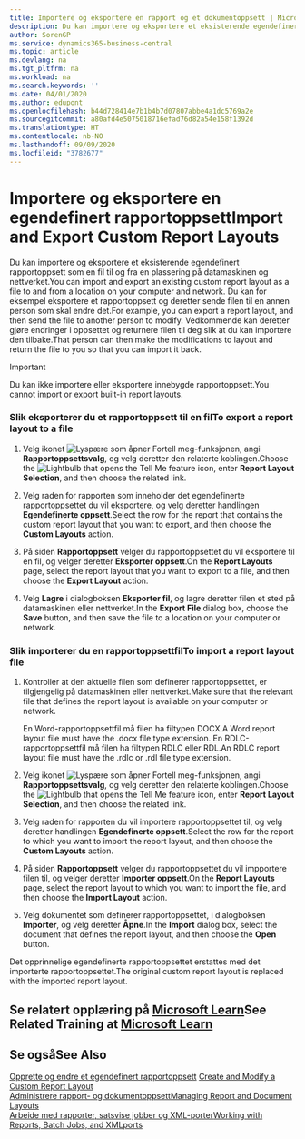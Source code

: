 ```yaml
---
title: Importere og eksportere en rapport og et dokumentoppsett | Microsoft-dokumentasjon
description: Du kan importere og eksportere et eksisterende egendefinert rapportoppsett som en fil til og fra en plassering på datamaskinen og nettverket.
author: SorenGP
ms.service: dynamics365-business-central
ms.topic: article
ms.devlang: na
ms.tgt_pltfrm: na
ms.workload: na
ms.search.keywords: ''
ms.date: 04/01/2020
ms.author: edupont
ms.openlocfilehash: b44d728414e7b1b4b7d07807abbe4a1dc5769a2e
ms.sourcegitcommit: a80afd4e5075018716efad76d82a54e158f1392d
ms.translationtype: HT
ms.contentlocale: nb-NO
ms.lasthandoff: 09/09/2020
ms.locfileid: "3782677"
---
```

# <a name="import-and-export-custom-report-layouts"></a><span data-ttu-id="102f3-103">Importere og eksportere en egendefinert rapportoppsett</span><span class="sxs-lookup"><span data-stu-id="102f3-103">Import and Export Custom Report Layouts</span></span>
<span data-ttu-id="102f3-104">Du kan importere og eksportere et eksisterende egendefinert rapportoppsett som en fil til og fra en plassering på datamaskinen og nettverket.</span><span class="sxs-lookup"><span data-stu-id="102f3-104">You can import and export an existing custom report layout as a file to and from a location on your computer and network.</span></span> <span data-ttu-id="102f3-105">Du kan for eksempel eksportere et rapportoppsett og deretter sende filen til en annen person som skal endre det.</span><span class="sxs-lookup"><span data-stu-id="102f3-105">For example, you can export a report layout, and then send the file to another person to modify.</span></span> <span data-ttu-id="102f3-106">Vedkommende kan deretter gjøre endringer i oppsettet og returnere filen til deg slik at du kan importere den tilbake.</span><span class="sxs-lookup"><span data-stu-id="102f3-106">That person can then make the modifications to layout and return the file to you so that you can import it back.</span></span>  

> [!IMPORTANT]  
>  <span data-ttu-id="102f3-107">Du kan ikke importere eller eksportere innebygde rapportoppsett.</span><span class="sxs-lookup"><span data-stu-id="102f3-107">You cannot import or export built-in report layouts.</span></span>  

### <a name="to-export-a-report-layout-to-a-file"></a><span data-ttu-id="102f3-108">Slik eksporterer du et rapportoppsett til en fil</span><span class="sxs-lookup"><span data-stu-id="102f3-108">To export a report layout to a file</span></span>  

1.  <span data-ttu-id="102f3-109">Velg ikonet ![Lyspære som åpner Fortell meg-funksjonen](media/ui-search/search_small.png "Fortell hva du vil gjøre"), angi **Rapportoppsettsvalg**, og velg deretter den relaterte koblingen.</span><span class="sxs-lookup"><span data-stu-id="102f3-109">Choose the ![Lightbulb that opens the Tell Me feature](media/ui-search/search_small.png "Tell me what you want to do") icon, enter **Report Layout Selection**, and then choose the related link.</span></span>  

2.  <span data-ttu-id="102f3-110">Velg raden for rapporten som inneholder det egendefinerte rapportoppsettet du vil eksportere, og velg deretter handlingen **Egendefinerte oppsett**.</span><span class="sxs-lookup"><span data-stu-id="102f3-110">Select the row for the report that contains the custom report layout that you want to export, and then choose the **Custom Layouts** action.</span></span>  

3.  <span data-ttu-id="102f3-111">På siden **Rapportoppsett** velger du rapportoppsettet du vil eksportere til en fil, og velger deretter **Eksporter oppsett**.</span><span class="sxs-lookup"><span data-stu-id="102f3-111">On the **Report Layouts** page, select the report layout that you want to export to a file, and then choose the **Export Layout** action.</span></span>  

4.  <span data-ttu-id="102f3-112">Velg **Lagre** i dialogboksen **Eksporter fil**, og lagre deretter filen et sted på datamaskinen eller nettverket.</span><span class="sxs-lookup"><span data-stu-id="102f3-112">In the **Export File** dialog box, choose the **Save** button, and then save the file to a location on your computer or network.</span></span>  

### <a name="to-import-a-report-layout-file"></a><span data-ttu-id="102f3-113">Slik importerer du en rapportoppsettfil</span><span class="sxs-lookup"><span data-stu-id="102f3-113">To import a report layout file</span></span>  

1.  <span data-ttu-id="102f3-114">Kontroller at den aktuelle filen som definerer rapportoppsettet, er tilgjengelig på datamaskinen eller nettverket.</span><span class="sxs-lookup"><span data-stu-id="102f3-114">Make sure that the relevant file that defines the report layout is available on your computer or network.</span></span>  

     <span data-ttu-id="102f3-115">En Word-rapportoppsettfil må filen ha filtypen DOCX.</span><span class="sxs-lookup"><span data-stu-id="102f3-115">A Word report layout file must have the .docx file type extension.</span></span> <span data-ttu-id="102f3-116">En RDLC-rapportoppsettfil må filen ha filtypen RDLC eller RDL.</span><span class="sxs-lookup"><span data-stu-id="102f3-116">An RDLC report layout file must have the .rdlc or .rdl file type extension.</span></span>  

2.  <span data-ttu-id="102f3-117">Velg ikonet ![Lyspære som åpner Fortell meg-funksjonen](media/ui-search/search_small.png "Fortell hva du vil gjøre"), angi **Rapportoppsettsvalg**, og velg deretter den relaterte koblingen.</span><span class="sxs-lookup"><span data-stu-id="102f3-117">Choose the ![Lightbulb that opens the Tell Me feature](media/ui-search/search_small.png "Tell me what you want to do") icon, enter **Report Layout Selection**, and then choose the related link.</span></span>  

3.  <span data-ttu-id="102f3-118">Velg raden for rapporten du vil importere rapportoppsettet til, og velg deretter handlingen **Egendefinerte oppsett**.</span><span class="sxs-lookup"><span data-stu-id="102f3-118">Select the row for the report to which you want to import the report layout, and then choose the **Custom Layouts** action.</span></span>  

4.  <span data-ttu-id="102f3-119">På siden **Rapportoppsett** velger du rapportoppsettet du vil impportere filen til, og velger deretter **Importer oppsett**.</span><span class="sxs-lookup"><span data-stu-id="102f3-119">On the **Report Layouts** page, select the report layout to which you want to import the file, and then choose the **Import Layout** action.</span></span>  

5.  <span data-ttu-id="102f3-120">Velg dokumentet som definerer rapportoppsettet, i dialogboksen **Importer**, og velg deretter **Åpne**.</span><span class="sxs-lookup"><span data-stu-id="102f3-120">In the **Import** dialog box, select the document that defines the report layout, and then choose the **Open** button.</span></span>  

 <span data-ttu-id="102f3-121">Det opprinnelige egendefinerte rapportoppsettet erstattes med det importerte rapportoppsettet.</span><span class="sxs-lookup"><span data-stu-id="102f3-121">The original custom report layout is replaced with the imported report layout.</span></span>  

## <a name="see-related-training-at-microsoft-learn"></a><span data-ttu-id="102f3-122">Se relatert opplæring på [Microsoft Learn](/learn/modules/change-documents-dynamics-365-business-central/index)</span><span class="sxs-lookup"><span data-stu-id="102f3-122">See Related Training at [Microsoft Learn](/learn/modules/change-documents-dynamics-365-business-central/index)</span></span>

## <a name="see-also"></a><span data-ttu-id="102f3-123">Se også</span><span class="sxs-lookup"><span data-stu-id="102f3-123">See Also</span></span>  
 <span data-ttu-id="102f3-124">[Opprette og endre et egendefinert rapportoppsett](ui-how-create-custom-report-layout.md) </span><span class="sxs-lookup"><span data-stu-id="102f3-124">[Create and Modify a Custom Report Layout](ui-how-create-custom-report-layout.md) </span></span>  
 [<span data-ttu-id="102f3-125">Administrere rapport- og dokumentoppsett</span><span class="sxs-lookup"><span data-stu-id="102f3-125">Managing Report and Document Layouts</span></span>](ui-manage-report-layouts.md)  
 [<span data-ttu-id="102f3-126">Arbeide med rapporter, satsvise jobber og XML-porter</span><span class="sxs-lookup"><span data-stu-id="102f3-126">Working with Reports, Batch Jobs, and XMLports</span></span>](ui-work-report.md)    
